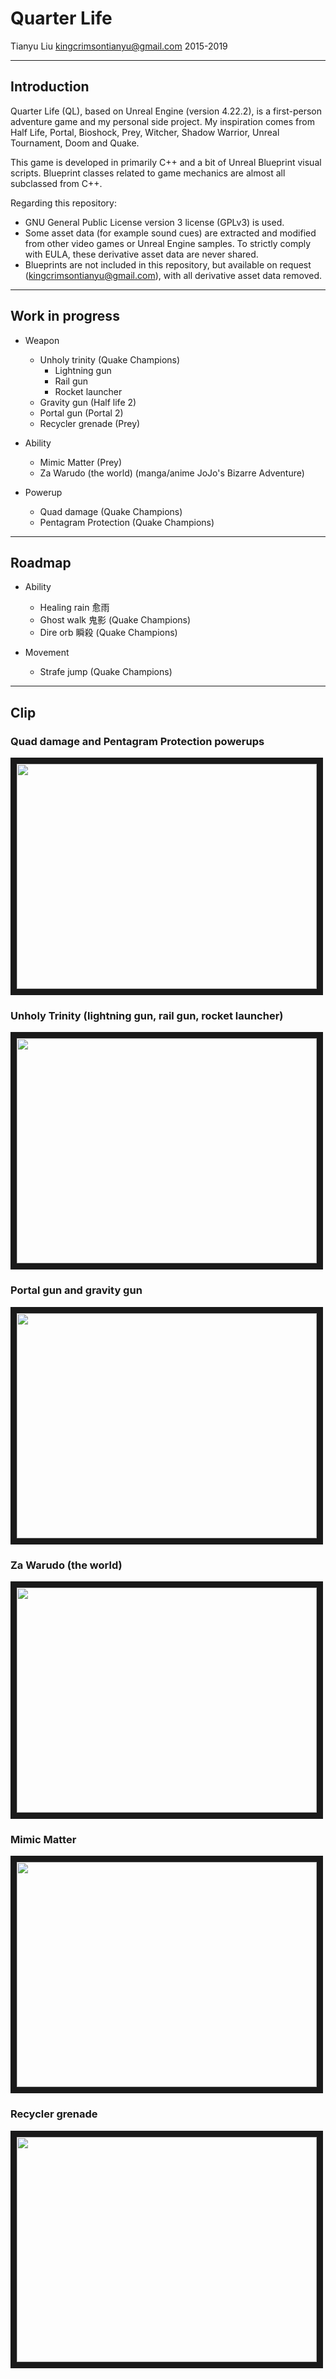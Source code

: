 # Quarter Life

Tianyu Liu
kingcrimsontianyu@gmail.com
2015-2019

------

## Introduction

Quarter Life (QL), based on Unreal Engine (version 4.22.2), is a first-person adventure game and my personal side project. My inspiration comes from Half Life, Portal, Bioshock, Prey, Witcher, Shadow Warrior, Unreal Tournament, Doom and Quake.

This game is developed in primarily C++ and a bit of Unreal Blueprint visual scripts. Blueprint classes related to game mechanics are almost all subclassed from C++.

Regarding this repository:
- GNU General Public License version 3 license (GPLv3) is used.
- Some asset data (for example sound cues) are extracted and modified from other video games or Unreal Engine samples. To strictly comply with EULA, these derivative asset data are never shared.
- Blueprints are not included in this repository, but available on request (kingcrimsontianyu@gmail.com), with all derivative asset data removed.

------

## Work in progress
+ Weapon
    + Unholy trinity (Quake Champions)
        + Lightning gun
        + Rail gun
        + Rocket launcher
    + Gravity gun (Half life 2)
    + Portal gun (Portal 2)
    + Recycler grenade (Prey)

+ Ability
    + Mimic Matter (Prey)
    + Za Warudo (the world) (manga/anime JoJo's Bizarre Adventure)

+ Powerup
    + Quad damage (Quake Champions)
    + Pentagram Protection (Quake Champions)

------

## Roadmap

+ Ability
    + Healing rain 愈雨
    + Ghost walk 鬼影 (Quake Champions)
    + Dire orb 瞬殺 (Quake Champions)

+ Movement
    + Strafe jump (Quake Champions)

------

## Clip

### Quad damage and Pentagram Protection powerups
<a href="https://youtu.be/SsTtHaeNi3s" target="_blank"><img src="http://i3.ytimg.com/vi/SsTtHaeNi3s/hqdefault.jpg" width="480" height="360" border="10" /></a>

### Unholy Trinity (lightning gun, rail gun, rocket launcher)
<a href="https://youtu.be/kieULoIWyC4" target="_blank"><img src="http://i3.ytimg.com/vi/kieULoIWyC4/hqdefault.jpg" width="480" height="360" border="10" /></a>

### Portal gun and gravity gun
<a href="https://youtu.be/X8Xr5iMmvNs" target="_blank"><img src="http://i3.ytimg.com/vi/X8Xr5iMmvNs/hqdefault.jpg" width="480" height="360" border="10" /></a>

### Za Warudo (the world)
<a href="https://youtu.be/YGOb09HCl7g" target="_blank"><img src="http://i3.ytimg.com/vi/YGOb09HCl7g/hqdefault.jpg" width="480" height="360" border="10" /></a>

### Mimic Matter
<a href="https://youtu.be/0v4UvpMDbvk" target="_blank"><img src="http://i3.ytimg.com/vi/0v4UvpMDbvk/hqdefault.jpg" width="480" height="360" border="10" /></a>

### Recycler grenade
<a href="https://youtu.be/0mBwfg12eWo" target="_blank"><img src="http://i3.ytimg.com/vi/0mBwfg12eWo/hqdefault.jpg" width="480" height="360" border="10" /></a>

